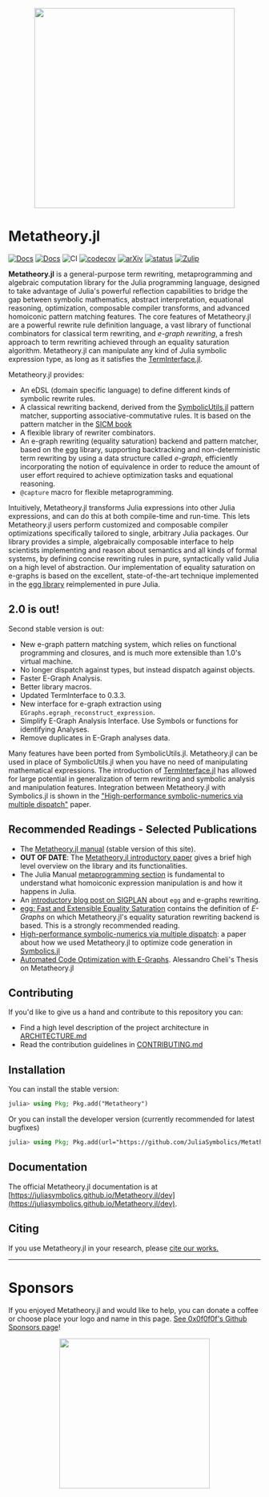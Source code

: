 <p align="center">
<img width="400px" src="https://raw.githubusercontent.com/juliasymbolics/Metatheory.jl/master/docs/src/assets/dragon.jpg"/>
</p>

# Metatheory.jl

[![Docs](https://img.shields.io/badge/docs-latest-blue.svg)](https://juliasymbolics.github.io/Metatheory.jl/dev/)
[![Docs](https://img.shields.io/badge/docs-stable-blue.svg)](https://juliasymbolics.github.io/Metatheory.jl/stable/)
![CI](https://github.com/juliasymbolics/Metatheory.jl/workflows/CI/badge.svg)
[![codecov](https://codecov.io/gh/juliasymbolics/Metatheory.jl/branch/master/graph/badge.svg?token=EWNYPD7ASX)](https://codecov.io/gh/juliasymbolics/Metatheory.jl)
[![arXiv](https://img.shields.io/badge/arXiv-2102.07888-b31b1b.svg)](https://arxiv.org/abs/2102.07888)
[![status](https://joss.theoj.org/papers/3266e8a08a75b9be2f194126a9c6f0e9/status.svg)](https://joss.theoj.org/papers/3266e8a08a75b9be2f194126a9c6f0e9)
[![Zulip](https://img.shields.io/badge/Chat-Zulip-blue)](https://julialang.zulipchat.com/#narrow/stream/277860-metatheory.2Ejl)

**Metatheory.jl** is a general-purpose term rewriting, metaprogramming and algebraic computation library for the Julia programming language, designed to take advantage of Julia's powerful reflection capabilities to bridge the gap between symbolic mathematics, abstract interpretation, equational reasoning, optimization, composable compiler transforms, and advanced
homoiconic pattern matching features. The core features of Metatheory.jl are a powerful rewrite rule definition language, a vast library of functional combinators for classical term rewriting, and *e-graph rewriting*, a fresh approach to term rewriting achieved through an equality saturation algorithm. Metatheory.jl can manipulate any kind of
Julia symbolic expression type, as long as it satisfies the [TermInterface.jl](https://github.com/JuliaSymbolics/TermInterface.jl).

Metatheory.jl provides:
- An eDSL (domain specific language) to define different kinds of symbolic rewrite rules.
- A classical rewriting backend, derived from the [SymbolicUtils.jl](https://github.com/JuliaSymbolics/SymbolicUtils.jl) pattern matcher, supporting associative-commutative rules.
It is based on the pattern matcher in the [SICM book](https://mitpress.mit.edu/9780262028967/structure-and-interpretation-of-classical-mechanics/)
- A flexible library of rewriter combinators.
- An e-graph rewriting (equality saturation) backend and pattern matcher, based on the [egg](https://egraphs-good.github.io/) library, supporting backtracking and non-deterministic term rewriting by using a data structure called *e-graph*, efficiently incorporating the notion of equivalence in order to reduce the amount of user effort required to achieve optimization tasks and equational reasoning.
- `@capture` macro for flexible metaprogramming.

Intuitively, Metatheory.jl transforms Julia expressions
into other Julia expressions, and can do this at both compile-time and run-time.
This lets  Metatheory.jl users perform customized and composable compiler optimizations specifically tailored to single, arbitrary Julia packages.
Our library provides a simple, algebraically composable interface to help scientists
implementing and reason about semantics and all kinds of formal systems,
by defining concise rewriting rules in pure, syntactically valid Julia on a high level of abstraction. Our implementation of equality saturation on e-graphs is based on the excellent, state-of-the-art technique implemented in the [egg library](https://egraphs-good.github.io/) reimplemented in pure Julia.

## 2.0 is out!

Second stable version is out:

- New e-graph pattern matching system, which relies on functional programming and closures, and is much more extensible than 1.0's virtual machine.
- No longer dispatch against types, but instead dispatch against objects.
- Faster E-Graph Analysis.
- Better library macros.
- Updated TermInterface to 0.3.3.
- New interface for e-graph extraction using `EGraphs.egraph_reconstruct_expression`.
- Simplify E-Graph Analysis Interface. Use Symbols or functions for identifying Analyses. 
- Remove duplicates in E-Graph analyses data.


Many features have been ported from SymbolicUtils.jl. Metatheory.jl can be used in place of SymbolicUtils.jl when you have no need of manipulating mathematical expressions.
The introduction of [TermInterface.jl](https://github.com/JuliaSymbolics/TermInterface.jl) has allowed for large potential in generalization of term rewriting and symbolic analysis and manipulation features.
Integration between Metatheory.jl with Symbolics.jl is shown in the ["High-performance symbolic-numerics via multiple dispatch"](https://arxiv.org/abs/2105.03949) paper.

## Recommended Readings - Selected Publications

- The [Metatheory.jl manual](https://juliasymbolics.github.io/Metatheory.jl/stable/) (stable version of this site).
- **OUT OF DATE**: The [Metatheory.jl introductory paper](https://joss.theoj.org/papers/10.21105/joss.03078#) gives a brief high level overview on the library and its functionalities.
- The Julia Manual [metaprogramming section](https://docs.julialang.org/en/v1/manual/metaprogramming/) is fundamental to understand what homoiconic expression manipulation is and how it happens in Julia.
- An [introductory blog post on SIGPLAN](https://blog.sigplan.org/2021/04/06/equality-saturation-with-egg/) about `egg` and e-graphs rewriting.
- [egg: Fast and Extensible Equality Saturation](https://dl.acm.org/doi/pdf/10.1145/3434304) contains the definition of *E-Graphs* on which Metatheory.jl's equality saturation rewriting backend is based. This is a strongly recommended reading.
- [High-performance symbolic-numerics via multiple dispatch](https://arxiv.org/abs/2105.03949): a paper about how we used Metatheory.jl to optimize code generation in [Symbolics.jl](https://github.com/JuliaSymbolics/Symbolics.jl)
- [Automated Code Optimization with E-Graphs](https://arxiv.org/abs/2112.14714). Alessandro Cheli's Thesis on Metatheory.jl 

## Contributing

If you'd like to give us a hand and contribute to this repository you can:
- Find a high level description of the project architecture in [ARCHITECTURE.md](https://github.com/juliasymbolics/Metatheory.jl/blob/master/ARCHITECTURE.md)
- Read the contribution guidelines in [CONTRIBUTING.md](https://github.com/juliasymbolics/Metatheory.jl/blob/master/CONTRIBUTING.md)

## Installation

You can install the stable version:
```julia
julia> using Pkg; Pkg.add("Metatheory")
```

Or you can install the developer version (currently recommended for latest bugfixes)
```julia
julia> using Pkg; Pkg.add(url="https://github.com/JuliaSymbolics/Metatheory.jl")
```

## Documentation

The official Metatheory.jl documentation is at [https://juliasymbolics.github.io/Metatheory.jl/dev](https://juliasymbolics.github.io/Metatheory.jl/dev).


## Citing

If you use Metatheory.jl in your research, please [cite our works.](https://github.com/juliasymbolics/Metatheory.jl/blob/master/CITATION.bib)

--- 

# Sponsors

If you enjoyed Metatheory.jl and would like to help, you can donate a coffee or choose place your logo and name in this page. [See 0x0f0f0f's Github Sponsors page](https://github.com/sponsors/0x0f0f0f/)!

<p align="center">
<a href="https://planting.space"> 
    <img width="300px" src="https://raw.githubusercontent.com/juliasymbolics/Metatheory.jl/master/.github/plantingspace.png"/>
</a>
</p>
